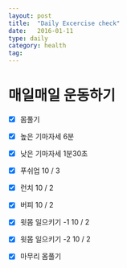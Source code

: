 ```yaml
---
layout: post
title:  "Daily Excercise check"
date:   2016-01-11
type: daily
category: health
tag:
---
```


# 매일매일 운동하기

- [X] 몸풀기
- [X] 높은 기마자세 6분
- [X] 낮은 기마자세 1분30초
- [X] 푸쉬업 10 / 3
- [X] 런치 10 / 2
- [X] 버피 10 / 2
- [X] 윗몸 일으키기 -1 10 / 2
- [X] 윗몸 일으키기 -2 10 / 2
- [X] 마무리 몸풀기



